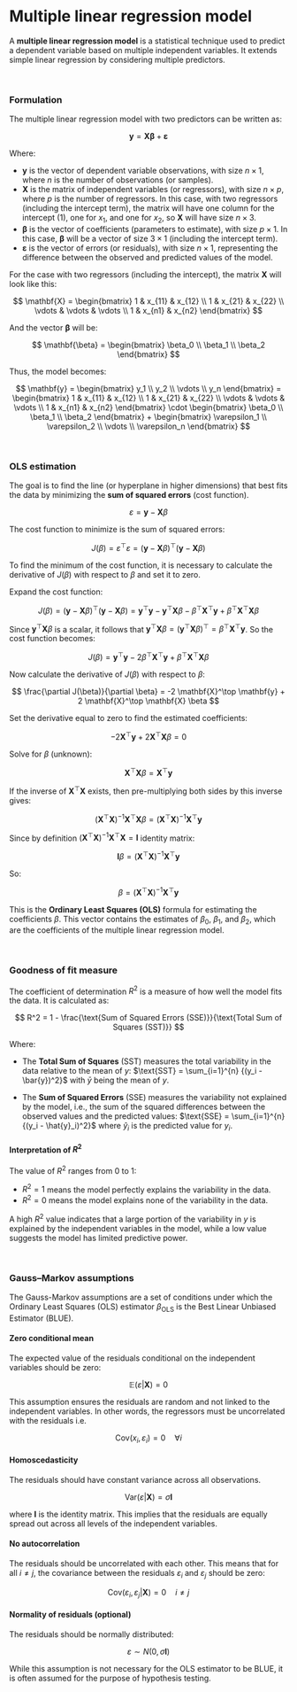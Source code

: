 # Multiple linear regression model

A **multiple linear regression model** is a statistical technique used to predict a dependent variable based on multiple independent variables. It extends simple linear regression by considering multiple predictors.

&nbsp;

### Formulation

The multiple linear regression model with two predictors can be written as:

$$
\mathbf{y} = \mathbf{X} \mathbf{\beta} + \mathbf{\varepsilon}
$$

Where:

- $\mathbf{y}$ is the vector of dependent variable observations, with size $n \times 1$, where $n$ is the number of observations (or samples).
- $\mathbf{X}$ is the matrix of independent variables (or regressors), with size $n \times p$, where $p$ is the number of regressors. In this case, with two regressors (including the intercept term), the matrix will have one column for the intercept (1), one for $x_1$, and one for $x_2$, so $\mathbf{X}$ will have size $n \times 3$.
- $\mathbf{\beta}$ is the vector of coefficients (parameters to estimate), with size $p \times 1$. In this case, $\mathbf{\beta}$ will be a vector of size $3 \times 1$ (including the intercept term).
- $\mathbf{\varepsilon}$ is the vector of errors (or residuals), with size $n \times 1$, representing the difference between the observed and predicted values of the model.

For the case with two regressors (including the intercept), the matrix $\mathbf{X}$ will look like this:

$$
\mathbf{X} = \begin{bmatrix} 
1 & x_{11} & x_{12} \\ 
1 & x_{21} & x_{22} \\ 
\vdots & \vdots & \vdots \\ 
1 & x_{n1} & x_{n2} 
\end{bmatrix}
$$

And the vector $\mathbf{\beta}$ will be:

$$
\mathbf{\beta} = \begin{bmatrix} 
\beta_0 \\ 
\beta_1 \\ 
\beta_2 
\end{bmatrix}
$$

Thus, the model becomes:

$$
\mathbf{y} =
\begin{bmatrix} 
y_1 \\ 
y_2 \\ 
\vdots \\ 
y_n 
\end{bmatrix} = 
\begin{bmatrix} 
1 & x_{11} & x_{12} \\ 
1 & x_{21} & x_{22} \\ 
\vdots & \vdots & \vdots \\ 
1 & x_{n1} & x_{n2} 
\end{bmatrix}
\cdot
\begin{bmatrix} 
\beta_0 \\ 
\beta_1 \\ 
\beta_2 
\end{bmatrix}
+
\begin{bmatrix} 
\varepsilon_1 \\ 
\varepsilon_2 \\ 
\vdots \\ 
\varepsilon_n 
\end{bmatrix}
$$

&nbsp;

### OLS estimation 

The goal is to find the line (or hyperplane in higher dimensions) that best fits the data by minimizing the **sum of squared errors** (cost function).

$$
\varepsilon = \mathbf{y} - \mathbf{X}\beta
$$

The cost function to minimize is the sum of squared errors:

$$
J(\beta) = \varepsilon^\top \varepsilon = (\mathbf{y} - \mathbf{X} \beta)^\top (\mathbf{y} - \mathbf{X} \beta)
$$

To find the minimum of the cost function, it is necessary to calculate the derivative of $J(\beta)$ with respect to $\beta$ and set it to zero. 

Expand the cost function:

$$
J(\beta) = (\mathbf{y} - \mathbf{X} \beta)^\top (\mathbf{y} - \mathbf{X} \beta) = \mathbf{y}^\top \mathbf{y} - \mathbf{y}^\top \mathbf{X} \beta - \beta^\top \mathbf{X}^\top \mathbf{y} + \beta^\top \mathbf{X}^\top \mathbf{X} \beta
$$

Since $\mathbf{y}^\top \mathbf{X} \beta$ is a scalar, it follows that $\mathbf{y}^\top \mathbf{X} \beta = (\mathbf{y}^\top \mathbf{X} \beta)^\top = \beta^\top \mathbf{X}^\top \mathbf{y}$. So the cost function becomes:

$$
J(\beta) = \mathbf{y}^\top \mathbf{y} - 2 \beta^\top \mathbf{X}^\top \mathbf{y} + \beta^\top \mathbf{X}^\top \mathbf{X} \beta
$$

Now calculate the derivative of $J(\beta)$ with respect to $\beta$:

$$
\frac{\partial J(\beta)}{\partial \beta} = -2 \mathbf{X}^\top \mathbf{y} + 2 \mathbf{X}^\top \mathbf{X} \beta
$$

Set the derivative equal to zero to find the estimated coefficients:

$$
-2 \mathbf{X}^\top \mathbf{y} + 2 \mathbf{X}^\top \mathbf{X} \beta = 0
$$

Solve for $\beta$ (unknown):

$$
\mathbf{X}^\top \mathbf{X} \beta = \mathbf{X}^\top \mathbf{y}
$$

If the inverse of $\mathbf{X}^\top \mathbf{X}$ exists, then pre-multiplying both sides by this inverse gives:

$$
(\mathbf{X}^\top \mathbf{X})^{-1}\mathbf{X}^\top \mathbf{X} \beta = (\mathbf{X}^\top \mathbf{X})^{-1}\mathbf{X}^\top \mathbf{y}
$$

Since by definition $(\mathbf{X}^\top \mathbf{X})^{-1}\mathbf{X}^\top \mathbf{X} = \mathbf{I}$ identity matrix: 

$$
\mathbf{I}\beta = (\mathbf{X}^\top \mathbf{X})^{-1}\mathbf{X}^\top \mathbf{y}
$$

So:

$$
\beta = (\mathbf{X}^\top \mathbf{X})^{-1} \mathbf{X}^\top \mathbf{y}
$$

This is the **Ordinary Least Squares (OLS)** formula for estimating the coefficients $\beta$. This vector contains the estimates of $\beta_0$, $\beta_1$, and $\beta_2$, which are the coefficients of the multiple linear regression model.

&nbsp;

### Goodness of fit measure 

The coefficient of determination $R^2$ is a measure of how well the model fits the data. It is calculated as:

$$
R^2 = 1 - \frac{\text{Sum of Squared Errors (SSE)}}{\text{Total Sum of Squares (SST)}}
$$

Where:
- The **Total Sum of Squares** (SST) measures the total variability in the data relative to the mean of $y$: $\text{SST} = \sum_{i=1}^{n} {(y_i - \bar{y})^2}$ with $\bar{y}$ being the mean of $y$.

- The **Sum of Squared Errors** (SSE) measures the variability not explained by the model, i.e., the sum of the squared differences between the observed values and the predicted values: $\text{SSE} = \sum_{i=1}^{n} {(y_i - \hat{y}_i)^2}$ where $\hat{y}_i$ is the predicted value for $y_i$.


#### Interpretation of $R^2$

The value of $R^2$ ranges from 0 to 1:
- $R^2 = 1$ means the model perfectly explains the variability in the data.
- $R^2 = 0$ means the model explains none of the variability in the data.

A high $R^2$ value indicates that a large portion of the variability in $y$ is explained by the independent variables in the model, while a low value suggests the model has limited predictive power.

&nbsp;

### Gauss–Markov assumptions 
The Gauss-Markov assumptions are a set of conditions under which the Ordinary Least Squares (OLS) estimator $\beta_{\text{OLS}}$ is the Best Linear Unbiased Estimator (BLUE).

#### Zero conditional mean 
The expected value of the residuals conditional on the independent variables should be zero:

$$ 
\mathbb{E}(\varepsilon|\mathbf{X}) = 0 
$$

This assumption ensures the residuals are random and not linked to the independent variables. In other words, the regressors must be uncorrelated with the residuals i.e. 

$$
\text{Cov}(x_i,\varepsilon_i) = 0 \quad \forall i
$$

#### Homoscedasticity 
The residuals should have constant variance across all observations.

$$
\text{Var}(\varepsilon|\mathbf{X}) = \sigma \mathbf{I}
$$

where $\mathbf{I}$ is the identity matrix. This implies that the residuals are equally spread out across all levels of the independent variables.

#### No autocorrelation 
The residuals should be uncorrelated with each other. This means that for all $i \neq j$, the covariance between the residuals $\varepsilon_i$ and $\varepsilon_j$ should be zero: 

$$
\text{Cov}(\varepsilon_i,\varepsilon_j|\mathbf{X}) = 0 \quad i \neq j
$$

#### Normality of residuals (optional) 
The residuals should be normally distributed:

$$
\varepsilon \sim N(0,\sigma \mathbf{I})
$$

While this assumption is not necessary for the OLS estimator to be BLUE, it is often assumed for the purpose of hypothesis testing. 
